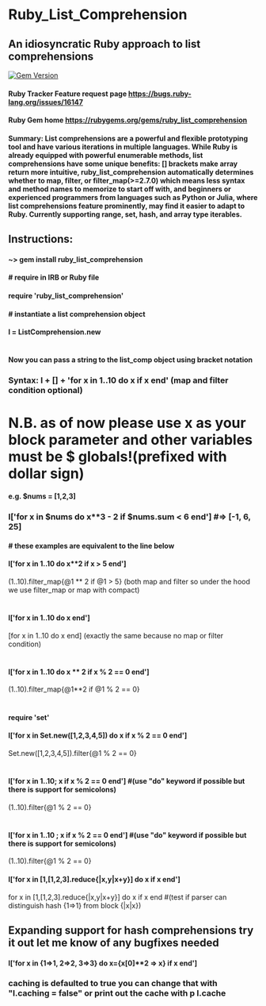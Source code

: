 # Ruby_List_Comprehension
## An idiosyncratic Ruby approach to list comprehensions
[![Gem Version](https://badge.fury.io/rb/ruby_list_comprehension.svg)](https://badge.fury.io/rb/ruby_list_comprehension)
#### Ruby Tracker Feature request page https://bugs.ruby-lang.org/issues/16147 
#### Ruby Gem home  https://rubygems.org/gems/ruby_list_comprehension
#### Summary: List comprehensions are a powerful and flexible prototyping tool and have various iterations in multiple languages. While Ruby is already equipped with powerful enumerable methods, list comprehensions have some unique benefits: [] brackets make array return more intuitive, ruby_list_comprehension automatically determines whether to map, filter, or filter_map(>=2.7.0) which means less syntax and method names to memorize to start off with, and beginners or experienced programmers from languages such as Python or Julia, where list comprehensions feature prominently, may find it easier to adapt to Ruby. Currently supporting range, set, hash, and array type iterables.
## Instructions:
#### ~> gem install ruby_list_comprehension

#### # require in IRB or Ruby file
#### require 'ruby_list_comprehension'
#### # instantiate a list comprehension object
#### l = ListComprehension.new
#
#### Now you can pass a string to the list_comp object using bracket notation

### Syntax: l + [] + 'for x in 1..10 do x if x end' (map and filter condition optional)

# N.B. as of now please use x as your block parameter and other variables must be $ globals!(prefixed with dollar sign)
#### e.g. $nums = [1,2,3]
### l['for x in $nums do x**3 - 2 if $nums.sum < 6 end'] #=> [-1, 6, 25]

#### # these examples are equivalent to the line below

#### l['for x in 1..10 do x**2 if x > 5 end'] 
(1..10).filter_map{@1 ** 2 if @1 > 5} (both map and filter so under the hood we use filter_map or map with compact)
#
#### l['for x in 1..10 do x end'] 
[for x in 1..10 do x end]  (exactly the same because no map or filter condition)
#
#### l['for x in 1..10 do x ** 2 if x % 2 == 0 end'] 
(1..10).filter_map{@1**2 if @1 % 2 == 0}
#
#### require 'set'
#### l['for x in Set.new([1,2,3,4,5]) do x if x % 2 == 0 end'] 
Set.new([1,2,3,4,5]).filter{@1 % 2 == 0}

#
#### l['for x in 1..10; x if x % 2 == 0 end'] #(use "do" keyword if possible but there is support for semicolons)
(1..10).filter{@1 % 2 == 0}
#
#### l['for x in 1..10 ; x if x % 2 == 0 end']  #(use "do" keyword if possible but there is support for semicolons)
(1..10).filter{@1 % 2 == 0}

#### l['for x in [1,[1,2,3].reduce{|x,y|x+y}] do x if x end']
for x in [1,[1,2,3].reduce{|x,y|x+y}] do x if x end  #(test if parser can distinguish hash {1=>1} from block {|x|x})

## Expanding support for hash comprehensions try it out let me know of any bugfixes needed
#### l['for x in {1=>1, 2=>2, 3=>3} do x={x[0]**2 => x} if x end']


### caching is defaulted to true you can change that with "l.caching = false" or print out the cache with p l.cache